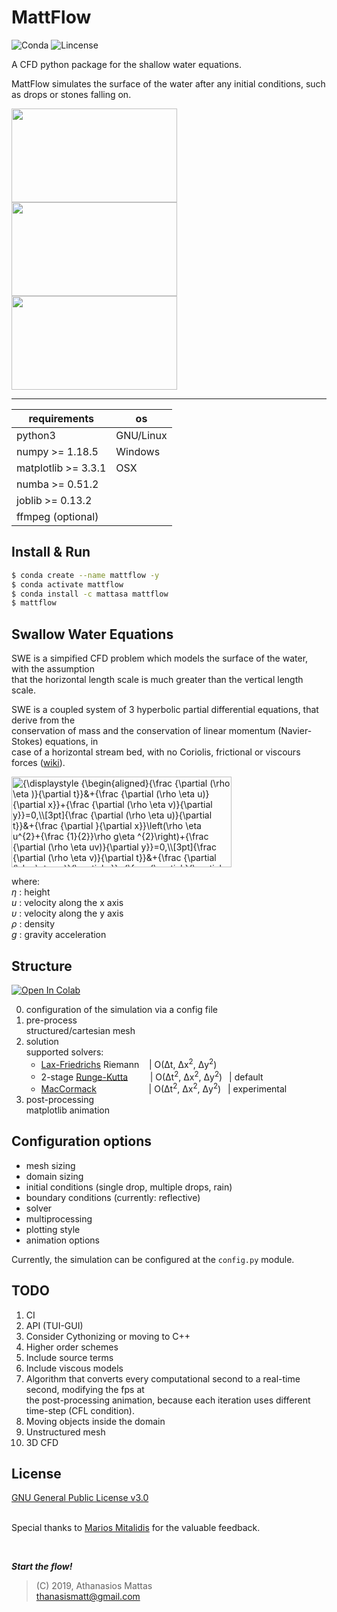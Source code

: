 # MattFlow

![Conda] ![Lincense]

A CFD python package for the shallow water equations.

MattFlow simulates the surface of the water after any initial conditions, such as drops or stones falling on.

<img src="https://media.giphy.com/media/jpVKPxzBiGoSvNYUrY/giphy.gif" width="265" height="150" /> <img src="https://media.giphy.com/media/VJNqBY7uKP3r0AvCcp/giphy.gif" width="265" height="150" /> <img src="https://media.giphy.com/media/QxYpANpE5snKSrdLJ5/giphy.gif" width="265" height="150" />

___

| requirements         | os        |
| -------------------- | --------- |
| python3              | GNU/Linux |
| numpy >= 1.18.5      | Windows   |
| matplotlib >= 3.3.1  | OSX       |
| numba >= 0.51.2      |           |
| joblib >= 0.13.2     |           |
| ffmpeg (optional)    |           |

## Install & Run

```bash
$ conda create --name mattflow -y
$ conda activate mattflow
$ conda install -c mattasa mattflow
$ mattflow
```

## Swallow Water Equations

SWE is a simpified CFD problem which models the surface of the water, with the assumption<br />
that the horizontal length scale is much greater than the vertical length scale.

SWE is a coupled system of 3 hyperbolic partial differential equations, that derive from the<br />
conservation of mass and the conservation of linear momentum (Navier-Stokes) equations, in<br />
case of a horizontal stream bed, with no Coriolis, frictional or viscours forces ([wiki]).

<img src="https://wikimedia.org/api/rest_v1/media/math/render/svg/9b9d481407c0c835525291740de8d1c446265ce2" class="mwe-math-fallback-image-inline" aria-hidden="true" style="vertical-align: -18ex; width:46ex; height:19ex;" alt="{\displaystyle {\begin{aligned}{\frac {\partial (\rho \eta )}{\partial t}}&amp;+{\frac {\partial (\rho \eta u)}{\partial x}}+{\frac {\partial (\rho \eta v)}{\partial y}}=0,\\[3pt]{\frac {\partial (\rho \eta u)}{\partial t}}&amp;+{\frac {\partial }{\partial x}}\left(\rho \eta u^{2}+{\frac {1}{2}}\rho g\eta ^{2}\right)+{\frac {\partial (\rho \eta uv)}{\partial y}}=0,\\[3pt]{\frac {\partial (\rho \eta v)}{\partial t}}&amp;+{\frac {\partial (\rho \eta uv)}{\partial x}}+{\frac {\partial }{\partial y}}\left(\rho \eta v^{2}+{\frac {1}{2}}\rho g\eta ^{2}\right)=0.\end{aligned}}}">

where:<br />
_η_ : height<br />
_u_ : velocity along the x axis<br />
_υ_ : velocity along the y axis<br />
_ρ_ : density<br />
_g_ : gravity acceleration

## Structure
[![Open In Colab](https://colab.research.google.com/assets/colab-badge.svg)](https://colab.research.google.com/github/ThanasisMattas/mattflow/blob/master/notebooks/mattflow_notebook.ipynb)

0. configuration of the simulation via a config file
1. pre-process<br />
structured/cartesian mesh
2. solution<br />
   supported solvers:
   - [Lax-Friedrichs] Riemann
   &nbsp;&nbsp;                | O(Δt, Δx<sup>2</sup>, Δy<sup>2</sup>)
   - 2-stage [Runge-Kutta]
   &nbsp; &nbsp; &nbsp; &nbsp; | O(Δt<sup>2</sup>, Δx<sup>2</sup>, Δy<sup>2</sup>)
   &ensp;| default
   - [MacCormack]
   &emsp; &emsp; &emsp; &emsp; &nbsp; | O(Δt<sup>2</sup>, Δx<sup>2</sup>, Δy<sup>2</sup>)
   &ensp;| experimental
3. post-processing<br />
   matplotlib animation

## Configuration options

- mesh sizing
- domain sizing
- initial conditions (single drop, multiple drops, rain)
- boundary conditions (currently: reflective)
- solver
- multiprocessing
- plotting style
- animation options

Currently, the simulation can be configured at the ```config.py``` module.

## TODO

1. CI
2. API (TUI-GUI)
3. Consider Cythonizing or moving to C++
4. Higher order schemes
5. Include source terms
6. Include viscous models
7. Algorithm that converts every computational second to a real-time second,
   modifying the fps at<br />the post-processing animation, because each
   iteration uses different time-step (CFL condition).
8. Moving objects inside the domain
9. Unstructured mesh
10. 3D CFD


## License
[GNU General Public License v3.0]
<br />
<br />

Special thanks to [Marios Mitalidis] for the valuable feedback.

<br />

***Start the flow!***


>(C) 2019, Athanasios Mattas<br />
>thanasismatt@gmail.com


[//]: # "links"


[Conda]: <https://img.shields.io/conda/v/mattasa/mattflow>
[Lincense]: <https://img.shields.io/github/license/ThanasisMattas/mattflow>
[wiki]: <https://en.wikipedia.org/wiki/Shallow_water_equations>
[Lax-Friedrichs]: <https://en.wikipedia.org/wiki/Lax%E2%80%93Friedrichs_method>
[Runge-Kutta]: <https://en.wikipedia.org/wiki/Runge%E2%80%93Kutta_methods>
[Lax-Wendroff]: <https://en.wikipedia.org/wiki/Lax%E2%80%93Wendroff_method>
[MacCormack]: <https://en.wikipedia.org/wiki/MacCormack_method>
[GNU General Public License v3.0]: <https://github.com/ThanasisMattas/mattflow/blob/master/COPYING>
[Marios Mitalidis]: <https://github.com/mmitalidis>
